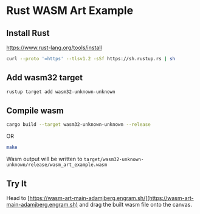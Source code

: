# Rust WASM Art Example

## Install Rust

https://www.rust-lang.org/tools/install

```bash
curl --proto '=https' --tlsv1.2 -sSf https://sh.rustup.rs | sh
```

## Add wasm32 target

```bash
rustup target add wasm32-unknown-unknown
```

## Compile wasm

```bash
cargo build --target wasm32-unknown-unknown --release
```

OR 

```bash
make
```

Wasm output will be written to `target/wasm32-unknown-unknown/release/wasm_art_example.wasm`

## Try It

Head to [https://wasm-art-main-adamjberg.engram.sh/](https://wasm-art-main-adamjberg.engram.sh) and drag the built wasm file onto the canvas.
